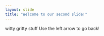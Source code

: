 ```yaml
---
layout: slide
title: "Welcome to our second slide!"
---
```

witty gritty stuff
Use the left arrow to go back!
